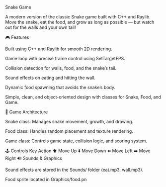 Snake Game

A modern version of the classic Snake game built with C++ and Raylib.
Move the snake, eat the food, and grow as long as possible — but watch out for the walls and your own tail!

🎮 Features

Built using C++ and Raylib for smooth 2D rendering.

Game loop with precise frame control using SetTargetFPS.

Collision detection for walls, food, and the snake’s tail.

Sound effects on eating and hitting the wall.

Dynamic food spawning that avoids the snake’s body.

Simple, clean, and object-oriented design with classes for Snake, Food, and Game.

🧱 Game Architecture

Snake class: Manages snake movement, growth, and drawing.

Food class: Handles random placement and texture rendering.

Game class: Controls game state, collision logic, and scoring system.

🕹️ Controls
Key	Action
⬆️	Move Up
⬇️	Move Down
⬅️	Move Left
➡️	Move Right
🔊 Sounds & Graphics

Sound effects are stored in the Sounds/ folder (eat.mp3, wall.mp3).

Food sprite located in Graphics/food.pn
